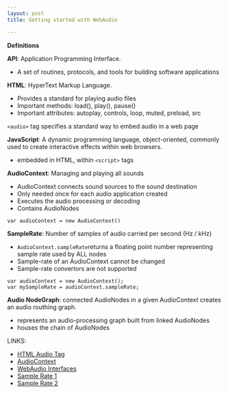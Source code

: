 ```yaml
---
layout: post
title: Getting started with WebAudio

---
```


**Definitions**

**API**: Application Programming Interface.

- A set of routines, protocols, and tools for building software applications

**HTML**: HyperText Markup Language.

- Provides a standard for playing audio files
- Important methods: load(), play(), pause()
- Important attributes: autoplay, controls, loop, muted, preload, src

`<audio>` tag specifies a standard way to embed audio in a web page

**JavaScript**: A dynamic programming language, object-oriented, commonly used to create interactive effects within web browsers.

- embedded in HTML, within `<script>` tags

**AudioContext**: Managing and playing all sounds

- AudioContext connects sound sources to the sound destination
- Only needed once for each audio application created
- Executes the audio processing or decoding
- Contains AudioNodes

`var audioContext = new AudioContext()`

**SampleRate**: Number of samples of audio carried per second (Hz / kHz)

- `AudioContext.sampleRate`returns a floating point number representing sample rate used by ALL nodes
- Sample-rate of an AudioContext cannot be changed
- Sample-rate convertors are not supported

```
var audioContext = new AudioContext();
var mySampleRate = audioContext.sampleRate;
```

**Audio NodeGraph**: connected AudioNodes in a given AudioContext creates an audio routhing graph.

- represents an audio-processing graph built from linked AudioNodes
- houses the chain of AudioNodes

LINKS:

- [HTML Audio Tag](http://www.w3schools.com/htmL/html5_audio.asp)
- [AudioContext](http://www.html5rocks.com/en/tutorials/webaudio/intro/)
- [WebAudio Interfaces](https://developer.mozilla.org/en-US/docs/Web/API/Web_Audio_API)
- [Sample Rate 1](https://developer.mozilla.org/en-US/docs/Web/API/AudioContext)
- [Sample Rate 2](https://developer.mozilla.org/en-US/docs/Web/API/AudioContext/sampleRate)

